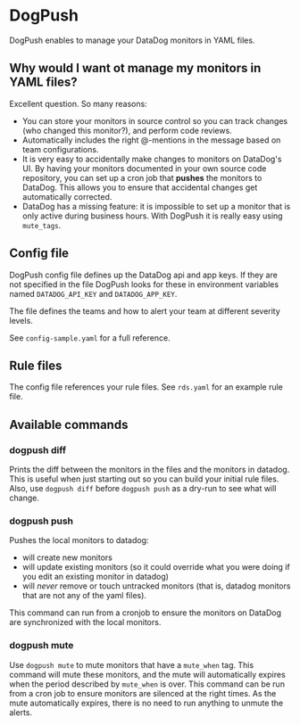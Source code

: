 # DogPush

DogPush enables to manage your DataDog monitors in YAML files.

## Why would I want ot manage my monitors in YAML files?

Excellent question. So many reasons:

* You can store your monitors in source control so you can track changes (who
  changed this monitor?), and perform code reviews.
* Automatically includes the right @-mentions in the message based on team
  configurations.
* It is very easy to accidentally make changes to monitors on
  DataDog's UI.  By having your monitors documented in your own source code
  repository, you can set up a cron job that **pushes** the monitors to DataDog.
  This allows you to ensure that accidental changes get automatically
  corrected.
* DataDog has a missing feature: it is impossible to set up a monitor that
  is only active during business hours.  With DogPush it is really easy using
  `mute_tags`.

## Config file

DogPush config file defines  up the DataDog api and app keys. If they are not
specified in the file DogPush looks for these in environment variables named
`DATADOG_API_KEY` and `DATADOG_APP_KEY`.

The file defines the teams and how to alert your team at different severity
levels.

See `config-sample.yaml` for a full reference.

## Rule files

The config file references your rule files.  See `rds.yaml` for an example
rule file.

## Available commands

### dogpush diff

Prints the diff between the monitors in the files and the monitors in datadog.
This is useful when just starting out so you can build your initial rule
files.  Also, use `dogpush diff` before `dogpush push` as a dry-run to see
what will change.

### dogpush push

Pushes the local monitors to datadog:

- will create new monitors
- will update existing monitors (so it could override what you were doing if
  you edit an existing monitor in datadog)
- will *never* remove or touch untracked monitors (that is, datadog monitors
  that are not any of the yaml files).

This command can run from a cronjob to ensure the monitors on DataDog are
synchronized with the local monitors.

### dogpush mute

Use `dogpush mute` to mute monitors that have a `mute_when` tag.  This command
will mute these monitors, and the mute will automatically expires when the
period described by `mute_when` is over.  This command can be run
from a cron job to ensure monitors are silenced at the right times. As the
mute automatically expires, there is no need to run anything to unmute the
alerts.

